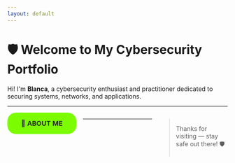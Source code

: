 ```yaml
---
layout: default
---
```


<style>
.summary-grid {
  display: grid;
  grid-template-columns: repeat(3, 1fr);
  gap: 15px;
  margin-bottom: 30px;
}

/* Remove default marker */
details > summary {
  list-style: none;
  padding: 15px 20px;
  border-radius: 20px;
  background-color: #7CFC00;
  cursor: pointer;
  font-weight: 600;
  text-align: center;
  transition: background-color 0.25s ease;
  user-select: none;
  font-size: 0.95rem;
  position: relative;
}
details > summary::-webkit-details-marker {
  display: none;
}
details:hover > summary {
  background-color: #6BE000;
}
details[open] > summary {
  background-color: #2E8B57;
  color: white;
}

/* Content box under each summary */
.details-inner {
  background-color: #7CFC00;
  border-radius: 20px;
  padding: 20px;
  margin-top: 10px;
  font-size: 0.95rem;
  line-height: 1.35;
}

/* Make the summary pill and its expanded content span full width of its grid cell */
.details-wrapper {
  display: flex;
  flex-direction: column;
}

/* Responsive fallback */
@media (max-width: 900px) {
  .summary-grid {
    grid-template-columns: repeat(2, 1fr);
  }
}
</style>

# 🛡️ Welcome to My Cybersecurity Portfolio

Hi! I'm **Blanca**, a cybersecurity enthusiast and practitioner dedicated to securing systems, networks, and applications.

---

<div class="summary-grid">
  <div class="details-wrapper">
    <details id="about-me">
      <summary>🔐 ABOUT ME</summary>
      <div class="details-inner">
        I specialize in cybersecurity with a focus on threat detection, vulnerability assessment, and digital forensics. I’m passionate about helping individuals and organizations defend against evolving cyber threats.

        - 🧠 Areas of interest: Penetration Testing, Incident Response, SIEM, Malware Analysis  
        - 💼 Currently working at Santander bank as a Cybersecurity Analyst  
        - 🌍 Based in Guadalajara, Spain
      </div>
    </details>
  </div>

  <div class="details-wrapper">
    <details id="education">
      <summary>🎓 EDUCATION</summary>
      <div class="details-inner">
        - Computer Science Engineering  
        - Master on Cybersecurity
      </div>
    </details>
  </div>

  <div class="details-wrapper">
    <details id="technical-skills">
      <summary>🛠️ TECHNICAL SKILLS</summary>
      <div class="details-inner">
        - <strong>Security Tools:</strong> Wireshark, Metasploit, Burp Suite, Nmap, Nessus, CNAPP tools  
        - <strong>Languages:</strong> Python, Bash, PowerShell  
        - <strong>Frameworks & Platforms:</strong> Kali Linux  
        - <strong>Practices:</strong> Network Security, Endpoint Protection, Secure Code Review, Threat Hunting
      </div>
    </details>
  </div>

  <div class="details-wrapper">
    <details id="certifications">
      <summary>📜 CERTIFICATIONS</summary>
      <div class="details-inner">
        - Ethical Hacker (Cisco Networking Academy)  
        - Certificado de Ciberinteligencia y fuentes abiertas (CCN-CERT Centro Criptológico Nacional)  
        - Ethical Hacking and Penetration Tester (CyberLand Sec)  
        - Azure Fundamentals (Microsoft)
      </div>
    </details>
  </div>

  <div class="details-wrapper">
    <details id="projects">
      <summary>📂 PROJECTS</summary>
      <div class="details-inner">
        ### 🔍 Vulnerability Assessment Tool  
        *Description and repo coming soon.*
      </div>
    </details>
  </div>

  <div class="details-wrapper">
    <details id="contact">
      <summary>📫 CONTACT</summary>
      <div class="details-inner">
        - 📧 Email: blanca.calderon@gmail.com  
        - 💼 [LinkedIn](https://www.linkedin.com/in/blanca-calder%C3%B3n-gonz%C3%A1lez-a28313252/)  
        - 🔒 [GitHub](https://github.com/BlancaCal)
      </div>
    </details>
  </div>
</div>

---

> Thanks for visiting — stay safe out there! 🛡️
